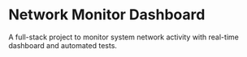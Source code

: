  # Network Monitor Dashboard

A full-stack project to monitor system network activity with real-time dashboard and automated tests.
